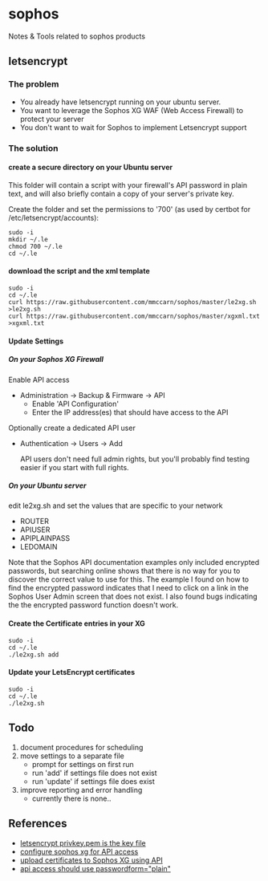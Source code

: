 # sophos
Notes &amp; Tools related to sophos products


## letsencrypt

### The problem
* You already have letsencrypt running on your ubuntu server.
* You want to leverage the Sophos XG WAF (Web Access Firewall) to protect your server
* You don't want to wait for Sophos to implement Letsencrypt support 

### The solution

#### create a secure directory on your Ubuntu server

This folder will contain a script with your firewall's API password in plain text, and will also briefly contain a copy of your server's private key.

Create the folder and set the permissions to '700' (as used by certbot for /etc/letsencrypt/accounts):

```
sudo -i
mkdir ~/.le
chmod 700 ~/.le
cd ~/.le
```

#### download the script and the xml template

```
sudo -i
cd ~/.le
curl https://raw.githubusercontent.com/mmccarn/sophos/master/le2xg.sh >le2xg.sh
curl https://raw.githubusercontent.com/mmccarn/sophos/master/xgxml.txt >xgxml.txt
```

#### Update Settings

##### On your Sophos XG Firewall
Enable API access 
* Administration -> Backup & Firmware -> API
  * Enable 'API Configuration'
  * Enter the IP address(es) that should have access to the API

Optionally create a dedicated API user
* Authentication -> Users -> Add
  
  API users don't need full admin rights, but you'll probably find testing easier if you start with full rights.

##### On your Ubuntu server
edit le2xg.sh and set the values that are specific to your network
* ROUTER 
* APIUSER
* APIPLAINPASS
* LEDOMAIN

Note that the Sophos API documentation examples only included encrypted passwords, but searching online shows that there is no way for you to discover the correct value to use for this. The example I found on how to find the encrypted password indicates that I need to click on a link in the Sophos User Admin screen that does not exist.  I also found bugs indicating the the encrypted password function doesn't work.

#### Create the Certificate entries in your XG
```
sudo -i
cd ~/.le
./le2xg.sh add
```

#### Update your LetsEncrypt certificates
```
sudo -i
cd ~/.le
./le2xg.sh
```

## Todo
1. document procedures for scheduling
1. move settings to a separate file
    * prompt for settings on first run
    * run 'add' if settings file does not exist
    * run 'update' if settings file does exist
1. improve reporting and error handling
    * currently there is none..

## References
* [letsencrypt privkey.pem is the key file](https://stackoverflow.com/questions/50389883/generate-crt-key-ssl-files-from-lets-encrypt-from-scratch)
* [configure sophos xg for API access](https://techbast.com/2019/10/sophos-xg-firewall-how-to-use-api.html)
* [upload certificates to Sophos XG using API](https://community.sophos.com/products/xg-firewall/f/sophos-xg-firewall-general-discussion/102208/upload-certificate-using-api)
* [api access should use passwordform="plain"](https://community.sophos.com/products/xg-firewall/sfos-eap/v16/f/sfos-v16-beta-issues-bugs/79383/api-login-with-encrypted-password/320699)

